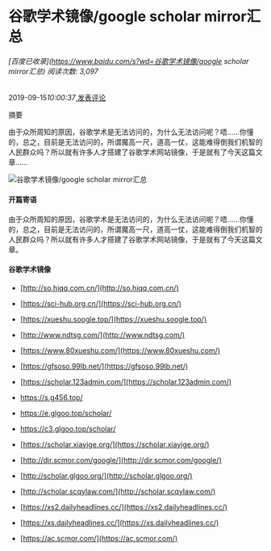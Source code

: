 # 谷歌学术镜像/google scholar mirror汇总

###### [百度已收录](https://www.baidu.com/s?wd=谷歌学术镜像/google scholar mirror汇总)   阅读次数: 3,097

 2019-09-15*10:00:37*[ 发表评论](https://www.luckydesigner.space/google-scholar-mirror-sum/#respond)

摘要

由于众所周知的原因，谷歌学术是无法访问的，为什么无法访问呢？唔……你懂的，总之，目前是无法访问的，所谓魔高一尺，道高一仗，这能难得倒我们机智的人民群众吗？所以就有许多人才搭建了谷歌学术网站镜像，于是就有了今天这篇文章……





![谷歌学术镜像/google scholar mirror汇总](https://i2.wp.com/www.luckydesigner.space/wp-content/themes/begin5.2/img/blank.gif?resize=750%2C390&ssl=1)



#### 开篇寄语

由于众所周知的原因，谷歌学术是无法访问的，为什么无法访问呢？唔……你懂的，总之，目前是无法访问的，所谓魔高一尺，道高一仗，这能难得倒我们机智的人民群众吗？所以就有许多人才搭建了谷歌学术网站镜像，于是就有了今天这篇文章。



#### 谷歌学术镜像

- [http://so.hiqq.com.cn/](http://so.hiqq.com.cn/)
- [https://sci-hub.org.cn/](https://sci-hub.org.cn/)
- [https://xueshu.soogle.top/](https://xueshu.soogle.top/)
- [http://www.ndtsg.com/](http://www.ndtsg.com/)
- [https://www.80xueshu.com/](https://www.80xueshu.com/)
- [https://gfsoso.99lb.net/](https://gfsoso.99lb.net/)
- [https://scholar.123admin.com/](https://scholar.123admin.com/)
- https://s.g456.top/
- https://e.glgoo.top/scholar/
- https://c3.glgoo.top/scholar/
- [https://scholar.xiayige.org/](https://scholar.xiayige.org/)

- [http://dir.scmor.com/google/](http://dir.scmor.com/google/)
- [http://scholar.glgoo.org/](http://scholar.glgoo.org/)
- [http://scholar.scqylaw.com/](http://scholar.scqylaw.com/)
- [https://xs2.dailyheadlines.cc/](https://xs2.dailyheadlines.cc/)
- [https://xs.dailyheadlines.cc/](https://xs.dailyheadlines.cc/)
- [https://ac.scmor.com/](https://ac.scmor.com/)